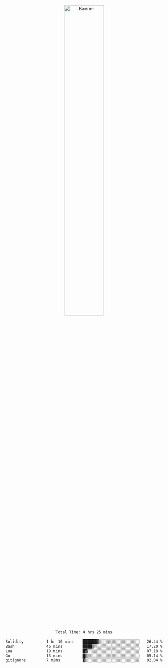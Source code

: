 <p align="center">
    <img src="https://upload.wikimedia.org/wikipedia/en/b/b8/Lain_hacker_small.jpg" alt="Banner" width="50%">
</p>

<div align="center">
<!--START_SECTION:waka-->

```txt
Total Time: 4 hrs 25 mins

Solidity          1 hr 10 mins    ██████▓░░░░░░░░░░░░░░░░░░   26.44 %
Bash              46 mins         ████▒░░░░░░░░░░░░░░░░░░░░   17.20 %
Lua               19 mins         █▓░░░░░░░░░░░░░░░░░░░░░░░   07.18 %
Go                13 mins         █▒░░░░░░░░░░░░░░░░░░░░░░░   05.14 %
gitignore         7 mins          ▓░░░░░░░░░░░░░░░░░░░░░░░░   02.84 %
```

<!--END_SECTION:waka-->
</div>
